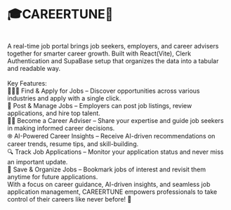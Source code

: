 # 🎓CAREERTUNE🎯
<br/>
A real-time job portal brings job seekers, employers, and career advisers together for smarter career growth. Built with React(Vite), Clerk Authentication and SupaBase setup that organizes the data into a tabular and readable way.<br/>
<br/>
Key Features:<br/>
🧑🏻‍💻 Find & Apply for Jobs – Discover opportunities across various industries and apply with a single click.<br/>
💼 Post & Manage Jobs – Employers can post job listings, review applications, and hire top talent.<br/>
👨‍⚖️ Become a Career Adviser – Share your expertise and guide job seekers in making informed career decisions.<br/>
֎ AI-Powered Career Insights – Receive AI-driven recommendations on career trends, resume tips, and skill-building.<br/>
🔍 Track Job Applications – Monitor your application status and never miss an important update.<br/>
📑 Save & Organize Jobs – Bookmark jobs of interest and revisit them anytime for future applications.<br/>
With a focus on career guidance, AI-driven insights, and seamless job application management, CAREERTUNE empowers professionals to take control of their careers like never before! 🚀
